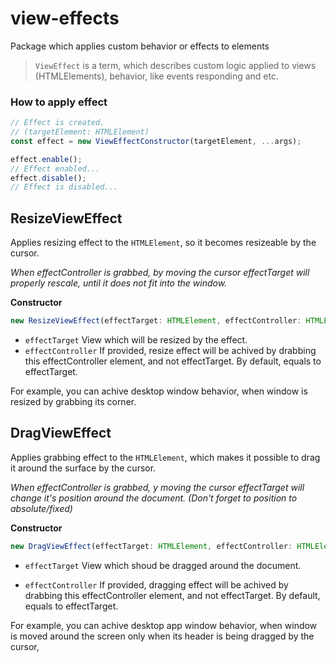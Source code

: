 # view-effects
Package which applies custom behavior or effects to elements

> `ViewEffect` is a term, which describes custom logic applied to views (HTMLElements), behavior, like events responding and etc.

### How to apply effect
```ts
// Effect is created.
// (targetElement: HTMLElement)
const effect = new ViewEffectConstructor(targetElement, ...args);

effect.enable();
// Effect enabled...
effect.disable();
// Effect is disabled...
```

## ResizeViewEffect

Applies resizing effect to the `HTMLElement`, so it becomes resizeable
by the cursor.

*When effectController is grabbed, by moving the cursor effectTarget
will properly rescale, until it does not fit into the window.*

**Constructor**

```ts
new ResizeViewEffect(effectTarget: HTMLElement, effectController: HTMLElement = effectTarget): ViewEffect
```

- `effectTarget` View which will be resized by the effect.
- `effectController` If provided, resize effect will be achived by drabbing
this effectController element, and not effectTarget. By default,
equals to effectTarget.

For example, you can achive desktop window behavior, when window
is resized by grabbing its corner.

## DragViewEffect

Applies grabbing effect to the `HTMLElement`, which makes it
possible to drag it around the surface by the cursor.

*When effectController is grabbed, y moving the cursor effectTarget
will change it's position around the document.
(Don't forget to position to absolute/fixed)*

**Constructor**

```ts
new DragViewEffect(effectTarget: HTMLElement, effectController: HTMLElement = effectTarget): ViewEffect
```

- `effectTarget` View which shoud be dragged around the document.

- `effectController` If provided, dragging effect will be achived by drabbing
this effectController element, and not effectTarget. By default,
equals to effectTarget.

For example, you can achive desktop app window behavior, when window
is moved around the screen only when its header is being dragged by the cursor,
